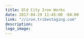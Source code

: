 ```yaml
---
title: Old City Iron Works
date: 2017-04-29 11:45:00 -04:00
link: "//iron.tribestaging.com"
description: 
logo_image: 
---
```


